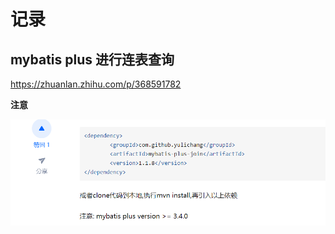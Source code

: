# 记录

## mybatis plus 进行连表查询

https://zhuanlan.zhihu.com/p/368591782

**注意**

![image-20210726172142461](README.assets/image-20210726172142461.png)